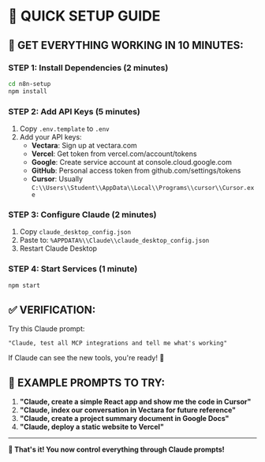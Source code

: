 # 🔧 QUICK SETUP GUIDE

## 🚀 GET EVERYTHING WORKING IN 10 MINUTES:

### STEP 1: Install Dependencies (2 minutes)
```bash
cd n8n-setup
npm install
```

### STEP 2: Add API Keys (5 minutes)
1. Copy `.env.template` to `.env`
2. Add your API keys:
   - **Vectara**: Sign up at vectara.com
   - **Vercel**: Get token from vercel.com/account/tokens  
   - **Google**: Create service account at console.cloud.google.com
   - **GitHub**: Personal access token from github.com/settings/tokens
   - **Cursor**: Usually `C:\\Users\\Student\\AppData\\Local\\Programs\\cursor\\Cursor.exe`

### STEP 3: Configure Claude (2 minutes)
1. Copy `claude_desktop_config.json`
2. Paste to: `%APPDATA%\\Claude\\claude_desktop_config.json`
3. Restart Claude Desktop

### STEP 4: Start Services (1 minute)
```bash
npm start
```

## ✅ VERIFICATION:

Try this Claude prompt:
```
"Claude, test all MCP integrations and tell me what's working"
```

If Claude can see the new tools, you're ready! 🎉

## 🎯 EXAMPLE PROMPTS TO TRY:

1. **"Claude, create a simple React app and show me the code in Cursor"**
2. **"Claude, index our conversation in Vectara for future reference"**  
3. **"Claude, create a project summary document in Google Docs"**
4. **"Claude, deploy a static website to Vercel"**

---

**🚀 That's it! You now control everything through Claude prompts!**
